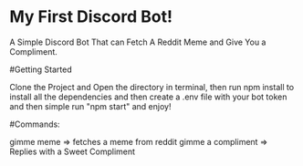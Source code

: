 # My First Discord Bot!

A Simple Discord Bot That can Fetch A Reddit Meme and Give You a Compliment.

#Getting Started

Clone the Project and Open the directory in terminal, then run npm install to install all the dependencies and then create a .env file with your bot token
and then simple run "npm start" and enjoy!

#Commands: 

gimme meme => fetches a meme from reddit
gimme a compliment => Replies with a Sweet Compliment
